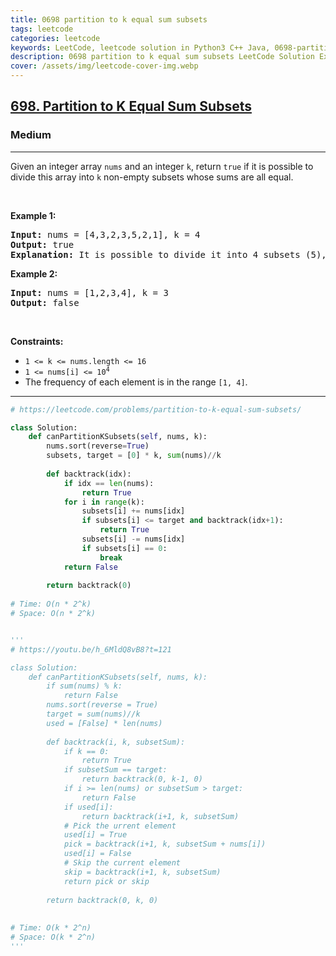```yaml
---
title: 0698 partition to k equal sum subsets
tags: leetcode
categories: leetcode
keywords: LeetCode, leetcode solution in Python3 C++ Java, 0698-partition-to-k-equal-sum-subsets solution
description: 0698 partition to k equal sum subsets LeetCode Solution Explained
cover: /assets/img/leetcode-cover-img.webp
---
```



<h2><a href="https://leetcode.com/problems/partition-to-k-equal-sum-subsets/">698. Partition to K Equal Sum Subsets</a></h2><h3>Medium</h3><hr><div><p>Given an integer array <code>nums</code> and an integer <code>k</code>, return <code>true</code> if it is possible to divide this array into <code>k</code> non-empty subsets whose sums are all equal.</p>

<p>&nbsp;</p>
<p><strong class="example">Example 1:</strong></p>

<pre><strong>Input:</strong> nums = [4,3,2,3,5,2,1], k = 4
<strong>Output:</strong> true
<strong>Explanation:</strong> It is possible to divide it into 4 subsets (5), (1, 4), (2,3), (2,3) with equal sums.
</pre>

<p><strong class="example">Example 2:</strong></p>

<pre><strong>Input:</strong> nums = [1,2,3,4], k = 3
<strong>Output:</strong> false
</pre>

<p>&nbsp;</p>
<p><strong>Constraints:</strong></p>

<ul>
	<li><code>1 &lt;= k &lt;= nums.length &lt;= 16</code></li>
	<li><code>1 &lt;= nums[i] &lt;= 10<sup>4</sup></code></li>
	<li>The frequency of each element is in the range <code>[1, 4]</code>.</li>
</ul>
</div>

---




```python
# https://leetcode.com/problems/partition-to-k-equal-sum-subsets/

class Solution:
    def canPartitionKSubsets(self, nums, k):
        nums.sort(reverse=True)
        subsets, target = [0] * k, sum(nums)//k
        
        def backtrack(idx):
            if idx == len(nums):
                return True
            for i in range(k):
                subsets[i] += nums[idx]
                if subsets[i] <= target and backtrack(idx+1): 
                    return True
                subsets[i] -= nums[idx]
                if subsets[i] == 0: 
                    break
            return False
        
        return backtrack(0)
    
# Time: O(n * 2^k)
# Space: O(n * 2^k)


'''
# https://youtu.be/h_6MldQ8vB8?t=121

class Solution:
    def canPartitionKSubsets(self, nums, k):
        if sum(nums) % k: 
            return False
        nums.sort(reverse = True)
        target = sum(nums)//k
        used = [False] * len(nums)
        
        def backtrack(i, k, subsetSum):
            if k == 0: 
                return True
            if subsetSum == target:
                return backtrack(0, k-1, 0)
            if i >= len(nums) or subsetSum > target:
                return False
            if used[i]:
                return backtrack(i+1, k, subsetSum)
            # Pick the urrent element
            used[i] = True
            pick = backtrack(i+1, k, subsetSum + nums[i])
            used[i] = False
            # Skip the current element
            skip = backtrack(i+1, k, subsetSum)
            return pick or skip
        
        return backtrack(0, k, 0)
    
    
# Time: O(k * 2^n)
# Space: O(k * 2^n)
'''
```
